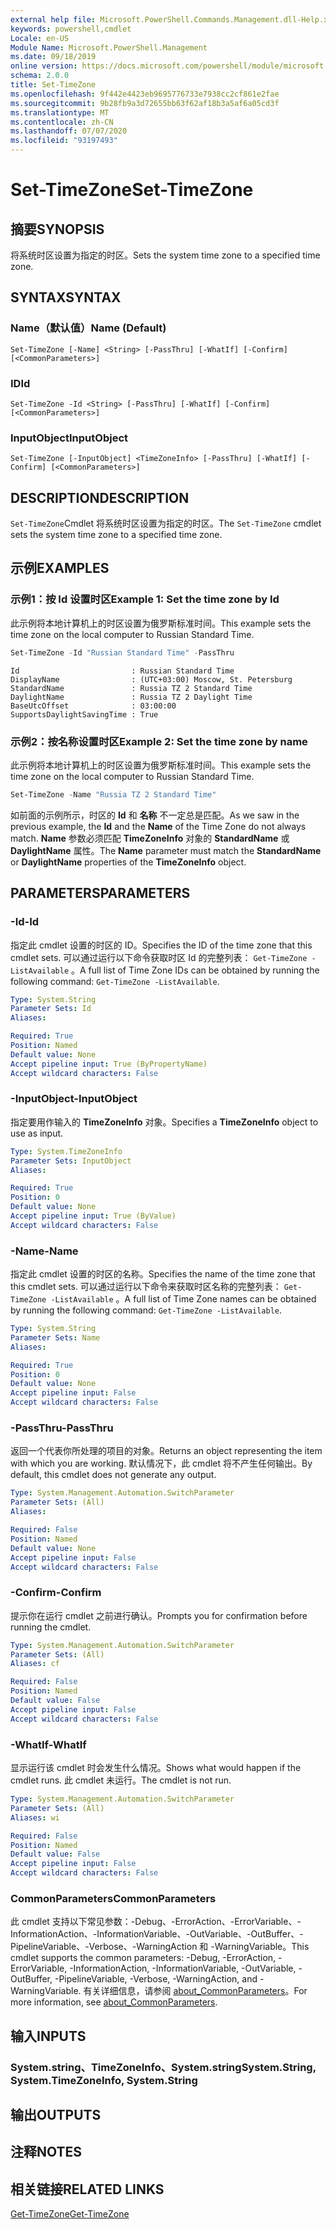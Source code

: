 ```yaml
---
external help file: Microsoft.PowerShell.Commands.Management.dll-Help.xml
keywords: powershell,cmdlet
Locale: en-US
Module Name: Microsoft.PowerShell.Management
ms.date: 09/18/2019
online version: https://docs.microsoft.com/powershell/module/microsoft.powershell.management/set-timezone?view=powershell-6&WT.mc_id=ps-gethelp
schema: 2.0.0
title: Set-TimeZone
ms.openlocfilehash: 9f442e4423eb9695776733e7938cc2cf861e2fae
ms.sourcegitcommit: 9b28fb9a3d72655bb63f62af18b3a5af6a05cd3f
ms.translationtype: MT
ms.contentlocale: zh-CN
ms.lasthandoff: 07/07/2020
ms.locfileid: "93197493"
---
```

# <span data-ttu-id="db076-103">Set-TimeZone</span><span class="sxs-lookup"><span data-stu-id="db076-103">Set-TimeZone</span></span>

## <span data-ttu-id="db076-104">摘要</span><span class="sxs-lookup"><span data-stu-id="db076-104">SYNOPSIS</span></span>
<span data-ttu-id="db076-105">将系统时区设置为指定的时区。</span><span class="sxs-lookup"><span data-stu-id="db076-105">Sets the system time zone to a specified time zone.</span></span>

## <span data-ttu-id="db076-106">SYNTAX</span><span class="sxs-lookup"><span data-stu-id="db076-106">SYNTAX</span></span>

### <span data-ttu-id="db076-107">Name（默认值）</span><span class="sxs-lookup"><span data-stu-id="db076-107">Name (Default)</span></span>

```
Set-TimeZone [-Name] <String> [-PassThru] [-WhatIf] [-Confirm] [<CommonParameters>]
```

### <span data-ttu-id="db076-108">ID</span><span class="sxs-lookup"><span data-stu-id="db076-108">Id</span></span>

```
Set-TimeZone -Id <String> [-PassThru] [-WhatIf] [-Confirm] [<CommonParameters>]
```

### <span data-ttu-id="db076-109">InputObject</span><span class="sxs-lookup"><span data-stu-id="db076-109">InputObject</span></span>

```
Set-TimeZone [-InputObject] <TimeZoneInfo> [-PassThru] [-WhatIf] [-Confirm] [<CommonParameters>]
```

## <span data-ttu-id="db076-110">DESCRIPTION</span><span class="sxs-lookup"><span data-stu-id="db076-110">DESCRIPTION</span></span>

<span data-ttu-id="db076-111">`Set-TimeZone`Cmdlet 将系统时区设置为指定的时区。</span><span class="sxs-lookup"><span data-stu-id="db076-111">The `Set-TimeZone` cmdlet sets the system time zone to a specified time zone.</span></span>

## <span data-ttu-id="db076-112">示例</span><span class="sxs-lookup"><span data-stu-id="db076-112">EXAMPLES</span></span>

### <span data-ttu-id="db076-113">示例1：按 Id 设置时区</span><span class="sxs-lookup"><span data-stu-id="db076-113">Example 1: Set the time zone by Id</span></span>

<span data-ttu-id="db076-114">此示例将本地计算机上的时区设置为俄罗斯标准时间。</span><span class="sxs-lookup"><span data-stu-id="db076-114">This example sets the time zone on the local computer to Russian Standard Time.</span></span>

```powershell
Set-TimeZone -Id "Russian Standard Time" -PassThru
```

```Output
Id                         : Russian Standard Time
DisplayName                : (UTC+03:00) Moscow, St. Petersburg
StandardName               : Russia TZ 2 Standard Time
DaylightName               : Russia TZ 2 Daylight Time
BaseUtcOffset              : 03:00:00
SupportsDaylightSavingTime : True
```

### <span data-ttu-id="db076-115">示例2：按名称设置时区</span><span class="sxs-lookup"><span data-stu-id="db076-115">Example 2: Set the time zone by name</span></span>

<span data-ttu-id="db076-116">此示例将本地计算机上的时区设置为俄罗斯标准时间。</span><span class="sxs-lookup"><span data-stu-id="db076-116">This example sets the time zone on the local computer to Russian Standard Time.</span></span>

```powershell
Set-TimeZone -Name "Russia TZ 2 Standard Time"
```

<span data-ttu-id="db076-117">如前面的示例所示，时区的 **Id** 和 **名称** 不一定总是匹配。</span><span class="sxs-lookup"><span data-stu-id="db076-117">As we saw in the previous example, the **Id** and the **Name** of the Time Zone do not always match.</span></span>
<span data-ttu-id="db076-118">**Name** 参数必须匹配 **TimeZoneInfo** 对象的 **StandardName** 或 **DaylightName** 属性。</span><span class="sxs-lookup"><span data-stu-id="db076-118">The **Name** parameter must match the **StandardName** or **DaylightName** properties of the **TimeZoneInfo** object.</span></span>

## <span data-ttu-id="db076-119">PARAMETERS</span><span class="sxs-lookup"><span data-stu-id="db076-119">PARAMETERS</span></span>

### <span data-ttu-id="db076-120">-Id</span><span class="sxs-lookup"><span data-stu-id="db076-120">-Id</span></span>

<span data-ttu-id="db076-121">指定此 cmdlet 设置的时区的 ID。</span><span class="sxs-lookup"><span data-stu-id="db076-121">Specifies the ID of the time zone that this cmdlet sets.</span></span> <span data-ttu-id="db076-122">可以通过运行以下命令获取时区 Id 的完整列表： `Get-TimeZone -ListAvailable` 。</span><span class="sxs-lookup"><span data-stu-id="db076-122">A full list of Time Zone IDs can be obtained by running the following command: `Get-TimeZone -ListAvailable`.</span></span>

```yaml
Type: System.String
Parameter Sets: Id
Aliases:

Required: True
Position: Named
Default value: None
Accept pipeline input: True (ByPropertyName)
Accept wildcard characters: False
```

### <span data-ttu-id="db076-123">-InputObject</span><span class="sxs-lookup"><span data-stu-id="db076-123">-InputObject</span></span>

<span data-ttu-id="db076-124">指定要用作输入的 **TimeZoneInfo** 对象。</span><span class="sxs-lookup"><span data-stu-id="db076-124">Specifies a **TimeZoneInfo** object to use as input.</span></span>

```yaml
Type: System.TimeZoneInfo
Parameter Sets: InputObject
Aliases:

Required: True
Position: 0
Default value: None
Accept pipeline input: True (ByValue)
Accept wildcard characters: False
```

### <span data-ttu-id="db076-125">-Name</span><span class="sxs-lookup"><span data-stu-id="db076-125">-Name</span></span>

<span data-ttu-id="db076-126">指定此 cmdlet 设置的时区的名称。</span><span class="sxs-lookup"><span data-stu-id="db076-126">Specifies the name of the time zone that this cmdlet sets.</span></span> <span data-ttu-id="db076-127">可以通过运行以下命令来获取时区名称的完整列表： `Get-TimeZone -ListAvailable` 。</span><span class="sxs-lookup"><span data-stu-id="db076-127">A full list of Time Zone names can be obtained by running the following command: `Get-TimeZone -ListAvailable`.</span></span>

```yaml
Type: System.String
Parameter Sets: Name
Aliases:

Required: True
Position: 0
Default value: None
Accept pipeline input: False
Accept wildcard characters: False
```

### <span data-ttu-id="db076-128">-PassThru</span><span class="sxs-lookup"><span data-stu-id="db076-128">-PassThru</span></span>

<span data-ttu-id="db076-129">返回一个代表你所处理的项目的对象。</span><span class="sxs-lookup"><span data-stu-id="db076-129">Returns an object representing the item with which you are working.</span></span> <span data-ttu-id="db076-130">默认情况下，此 cmdlet 将不产生任何输出。</span><span class="sxs-lookup"><span data-stu-id="db076-130">By default, this cmdlet does not generate any output.</span></span>

```yaml
Type: System.Management.Automation.SwitchParameter
Parameter Sets: (All)
Aliases:

Required: False
Position: Named
Default value: None
Accept pipeline input: False
Accept wildcard characters: False
```

### <span data-ttu-id="db076-131">-Confirm</span><span class="sxs-lookup"><span data-stu-id="db076-131">-Confirm</span></span>

<span data-ttu-id="db076-132">提示你在运行 cmdlet 之前进行确认。</span><span class="sxs-lookup"><span data-stu-id="db076-132">Prompts you for confirmation before running the cmdlet.</span></span>

```yaml
Type: System.Management.Automation.SwitchParameter
Parameter Sets: (All)
Aliases: cf

Required: False
Position: Named
Default value: False
Accept pipeline input: False
Accept wildcard characters: False
```

### <span data-ttu-id="db076-133">-WhatIf</span><span class="sxs-lookup"><span data-stu-id="db076-133">-WhatIf</span></span>

<span data-ttu-id="db076-134">显示运行该 cmdlet 时会发生什么情况。</span><span class="sxs-lookup"><span data-stu-id="db076-134">Shows what would happen if the cmdlet runs.</span></span> <span data-ttu-id="db076-135">此 cmdlet 未运行。</span><span class="sxs-lookup"><span data-stu-id="db076-135">The cmdlet is not run.</span></span>

```yaml
Type: System.Management.Automation.SwitchParameter
Parameter Sets: (All)
Aliases: wi

Required: False
Position: Named
Default value: False
Accept pipeline input: False
Accept wildcard characters: False
```

### <span data-ttu-id="db076-136">CommonParameters</span><span class="sxs-lookup"><span data-stu-id="db076-136">CommonParameters</span></span>

<span data-ttu-id="db076-137">此 cmdlet 支持以下常见参数：-Debug、-ErrorAction、-ErrorVariable、-InformationAction、-InformationVariable、-OutVariable、-OutBuffer、-PipelineVariable、-Verbose、-WarningAction 和 -WarningVariable。</span><span class="sxs-lookup"><span data-stu-id="db076-137">This cmdlet supports the common parameters: -Debug, -ErrorAction, -ErrorVariable, -InformationAction, -InformationVariable, -OutVariable, -OutBuffer, -PipelineVariable, -Verbose, -WarningAction, and -WarningVariable.</span></span> <span data-ttu-id="db076-138">有关详细信息，请参阅 [about_CommonParameters](https://go.microsoft.com/fwlink/?LinkID=113216)。</span><span class="sxs-lookup"><span data-stu-id="db076-138">For more information, see [about_CommonParameters](https://go.microsoft.com/fwlink/?LinkID=113216).</span></span>

## <span data-ttu-id="db076-139">输入</span><span class="sxs-lookup"><span data-stu-id="db076-139">INPUTS</span></span>

### <span data-ttu-id="db076-140">System.string、TimeZoneInfo、System.string</span><span class="sxs-lookup"><span data-stu-id="db076-140">System.String, System.TimeZoneInfo, System.String</span></span>

## <span data-ttu-id="db076-141">输出</span><span class="sxs-lookup"><span data-stu-id="db076-141">OUTPUTS</span></span>

## <span data-ttu-id="db076-142">注释</span><span class="sxs-lookup"><span data-stu-id="db076-142">NOTES</span></span>

## <span data-ttu-id="db076-143">相关链接</span><span class="sxs-lookup"><span data-stu-id="db076-143">RELATED LINKS</span></span>

[<span data-ttu-id="db076-144">Get-TimeZone</span><span class="sxs-lookup"><span data-stu-id="db076-144">Get-TimeZone</span></span>](Get-TimeZone.md)
